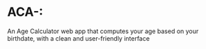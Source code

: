 # ACA-:
An Age Calculator web app that computes your age based on your birthdate, with a clean and user-friendly interface
